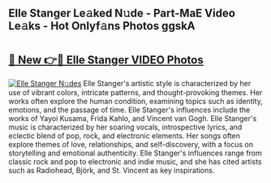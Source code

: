 ## Elle Stanger Le𝚊ked N𝚞de - Part-MaE Video Le𝚊ks - Hot Onlyf𝚊ns Photos ggskA

# <h2><a href="http://ab22888.deff.icu/?id=Elle+Stanger">🔗 New 👉🔴 Elle Stanger VIDEO Photos</a></h2>

[![Elle Stanger N𝚞des](https://i.imgur.com/rIISA9y.gif)](http://ab22888.deff.icu/?id=Elle+Stanger)
Elle Stanger's artistic style is characterized by her use of vibrant colors, intricate patterns, and thought-provoking themes. Her works often explore the human condition, examining topics such as identity, emotions, and the passage of time. Elle Stanger's influences include the works of Yayoi Kusama, Frida Kahlo, and Vincent van Gogh. Elle Stanger's music is characterized by her soaring vocals, introspective lyrics, and eclectic blend of pop, rock, and electronic elements. Her songs often explore themes of love, relationships, and self-discovery, with a focus on storytelling and emotional authenticity. Elle Stanger's influences range from classic rock and pop to electronic and indie music, and she has cited artists such as Radiohead, Björk, and St. Vincent as key inspirations.
